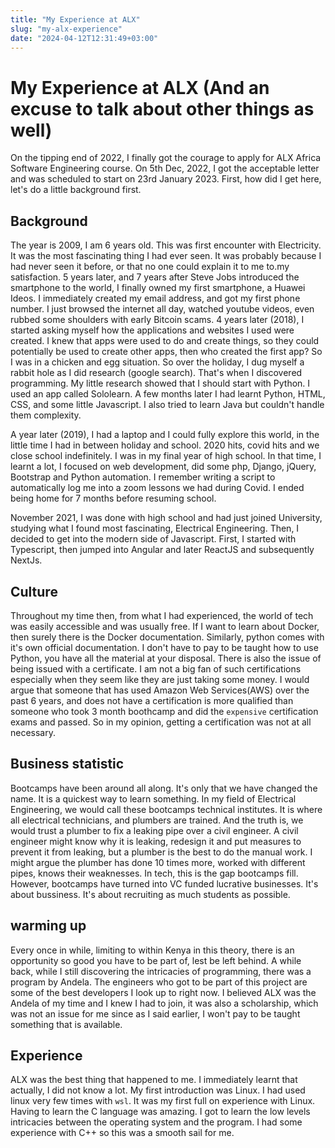 ```yaml
---
title: "My Experience at ALX"
slug: "my-alx-experience"
date: "2024-04-12T12:31:49+03:00"
---
```


# My Experience at ALX (And an excuse to talk about other things as well)

On the tipping end of 2022, I finally got the courage to apply for ALX Africa Software Engineering
course. On 5th Dec, 2022, I got the acceptable letter and was scheduled to start on 23rd January 2023.
First, how did I get here, let's do a little background first.

## Background
The year is 2009, I am 6 years old. This was first encounter with Electricity. It was the most fascinating thing I had ever seen. It was probably because I had never seen it before, or that no one could explain it to me to.my satisfaction. 5 years later, and 7 years after Steve Jobs introduced the smartphone to the world, I finally owned my first smartphone, a Huawei Ideos. I immediately created my email address, and got my first phone number. I just browsed the internet all day, watched youtube videos, even rubbed some shoulders with early Bitcoin scams. 4 years later (2018), I started asking myself how the applications and websites I used were created. I knew that apps were used to do and create things, so they could potentially be used to create other apps, then who created the first app? So I was in a chicken and egg situation. So over the holiday, I dug myself a rabbit hole as I did research (google search). That's when I discovered programming. My little research showed that I should start with Python. I used an app called Sololearn. A few months later I had learnt Python, HTML, CSS, and some little Javascript. I also tried to learn Java but couldn't handle them complexity.

A year later (2019), I had a laptop and I could fully explore this world, in the little time I had in between holiday and school. 2020 hits, covid hits and we close school indefinitely. I was in my final year of high school. In that time, I learnt a lot, I focused on web development, did some php, Django, jQuery, Bootstrap and Python automation. I remember writing a script to automatically log me into a zoom lessons we had during Covid. I ended being home for 7 months before resuming school.

November 2021, I was done with high school and had just joined University, studying what I found most fascinating, Electrical Engineering. Then, I decided to get into the modern side of Javascript. First, I started with Typescript, then jumped into Angular and later ReactJS and subsequently NextJs.

## Culture
Throughout my time then, from what I had experienced, the world of tech was easily accessible and was usually free. If I want to learn about Docker, then surely there is the Docker documentation. Similarly, python comes with it's own official documentation. I don't have to pay to be taught how to use Python, you have all the material at your disposal. There is also the issue of being issued with a certificate. I am not a big fan of such certifications especially when they seem like they are just taking some money. I would argue that someone that has used Amazon Web Services(AWS) over the past 6 years, and does not have a certification is more qualified than someone who took 3 month boothcamp and did the `expensive` certification exams and passed. So in my opinion, getting a certification was not at all necessary.

## Business statistic
Bootcamps have been around all along. It's only that we have changed the name. It is a quickest way to learn something. In my field of Electrical Engineering, we would call these bootcamps technical institutes. It is where all electrical technicians, and plumbers are trained. And the truth is, we would trust a plumber to fix a leaking pipe over a civil engineer. A civil engineer might know why it is leaking, redesign it and put measures to prevent it from leaking, but a plumber is the best to do the manual work. I might argue the plumber has done 10 times more, worked with different pipes, knows their weaknesses. In tech, this is the gap bootcamps fill. However, bootcamps have turned into VC funded lucrative businesses. It's about bussiness. It's about recruiting as much students as possible.

## warming up
Every once in while, limiting to within Kenya in this theory, there is an opportunity so good you have to be part of, lest be left behind. A while back, while I still discovering the intricacies of programming, there was a program by Andela. The engineers who got to be part of this project are some of the best developers I look up to right now. I believed ALX was the Andela of my time and I knew I had to join, it was also a scholarship, which was not an issue for me since as I said earlier, I won't pay to be taught something that is available.

## Experience
ALX was the best thing that happened to me. I immediately learnt that actually, I did not know a lot. My first introduction was Linux. I had used linux very few times with `wsl`. It was my first full on experience with Linux.
Having to learn the C language was amazing. I got to learn the low levels intricacies between the operating system and the program. I had some experience with C++ so this was a smooth sail for me.